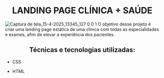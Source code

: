 <h1 align="center"> LANDING PAGE CLÍNICA + SAÚDE </h1>

![Captura de tela_15-4-2025_13345_127 0 0 1](https://github.com/user-attachments/assets/cac6483d-85af-489e-9774-4fffef1d740f)
O objetivo desse projeto é criar uma landing page estática de uma clínica com todas as especialidades e exames, afim de elevar a experiência dos pacientes.

<h2 align="center"> Técnicas e tecnologias utilizadas: </h2>

- CSS

- HTML
